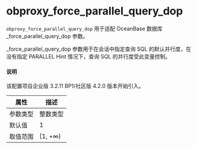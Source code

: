 # obproxy_force_parallel_query_dop

`obproxy_force_parallel_query_dop` 用于适配 OceanBase 数据库 _force_parallel_query_dop 参数。

_force_parallel_query_dop 参数用于在会话中指定查询 SQL 的默认并行度，在没有指定 PARALLEL Hint 情况下，查询 SQL 的并行度受此变量控制。

<main id="notice" type='explain'>
  <h4>说明</h4>
  <p>该配置项自企业版 3.2.11 BP1/社区版 4.2.0 版本开始引入。</p>
</main>

|  属性    | 描述     |
|----------|---------|
| 参数类型 |   整数类型      |
| 默认值   | 1     |
| 取值范围 | [1, +∞)  |
